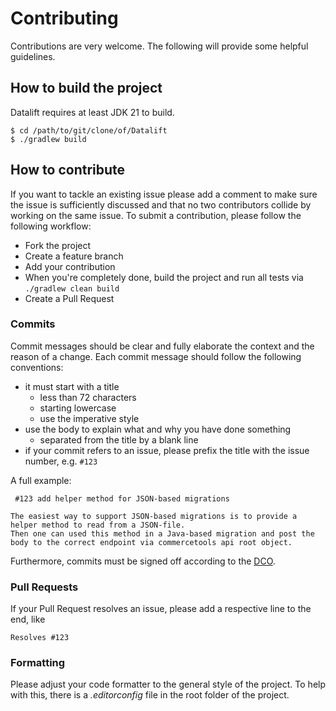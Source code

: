 # Contributing

Contributions are very welcome. The following will provide some helpful guidelines.

## How to build the project

Datalift requires at least JDK 21 to build.

```
$ cd /path/to/git/clone/of/Datalift
$ ./gradlew build
```

## How to contribute

If you want to tackle an existing issue please add a comment to make sure the issue is sufficiently discussed
and that no two contributors collide by working on the same issue.
To submit a contribution, please follow the following workflow:

* Fork the project
* Create a feature branch
* Add your contribution
* When you're completely done, build the project and run all tests via `./gradlew clean build`
* Create a Pull Request

### Commits

Commit messages should be clear and fully elaborate the context and the reason of a change.
Each commit message should follow the following conventions:

* it must start with a title
    * less than 72 characters
    * starting lowercase
    * use the imperative style
* use the body to explain what and why you have done something
    * separated from the title by a blank line
* if your commit refers to an issue, please prefix the title with the issue number, e.g. `#123`

A full example:

```
 #123 add helper method for JSON-based migrations

The easiest way to support JSON-based migrations is to provide a helper method to read from a JSON-file. 
Then one can used this method in a Java-based migration and post the body to the correct endpoint via commercetools api root object.
```

Furthermore, commits must be signed off according to the [DCO](DCO).

### Pull Requests

If your Pull Request resolves an issue, please add a respective line to the end, like

```
Resolves #123
```

### Formatting

Please adjust your code formatter to the general style of the project. To help with this, there is a *.editorconfig* file in the root folder of the project.
